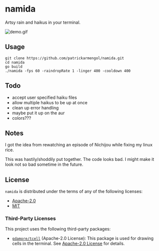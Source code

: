 # namida

Artsy rain and haikus in your terminal.

![demo.gif](demo.gif?raw=true)

## Usage

```
git clone https://github.com/patrickarmengol/namida.git
cd namida
go build
./namida -fps 60 -raindropRate 1 -linger 400 -cooldown 400
```

## Todo

-   accept user specified haiku files
-   allow multiple haikus to be up at once
-   clean up error handling
-   maybe put it up on the aur
-   colors???

## Notes

I got the idea from rewatching an episode of Nichijou while fixing my linux rice.

This was hastily/shoddily put together. The code looks bad. I might make it look not so bad sometime in the future.

## License

`namida` is distributed under the terms of any of the following licenses:

-   [Apache-2.0](https://spdx.org/licenses/Apache-2.0.html)
-   [MIT](https://spdx.org/licenses/MIT.html)

### Third-Party Licenses

This project uses the following third-party packages:

-   [`gdamore/tcell`](https://github.com/gdamore/tcell) (Apache-2.0 License): This package is used for drawing cells in the terminal. See [Apache-2.0 License](https://spdx.org/licenses/Apache-2.0.html) for details.
